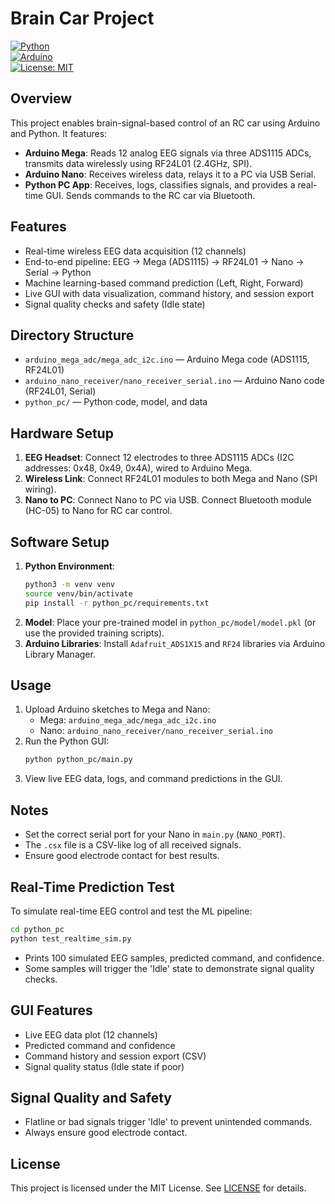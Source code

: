 # Brain Car Project

[![Python](https://img.shields.io/badge/Python-3.8%2B-blue.svg)](https://www.python.org/)  
[![Arduino](https://img.shields.io/badge/Arduino-Mega%20%7C%20Nano-green.svg)](https://www.arduino.cc/)  
[![License: MIT](https://img.shields.io/badge/License-MIT-yellow.svg)](LICENSE)

## Overview

This project enables brain-signal-based control of an RC car using Arduino and Python. It features:

- **Arduino Mega**: Reads 12 analog EEG signals via three ADS1115 ADCs, transmits data wirelessly using RF24L01 (2.4GHz, SPI).
- **Arduino Nano**: Receives wireless data, relays it to a PC via USB Serial.
- **Python PC App**: Receives, logs, classifies signals, and provides a real-time GUI. Sends commands to the RC car via Bluetooth.

## Features

- Real-time wireless EEG data acquisition (12 channels)
- End-to-end pipeline: EEG → Mega (ADS1115) → RF24L01 → Nano → Serial → Python
- Machine learning-based command prediction (Left, Right, Forward)
- Live GUI with data visualization, command history, and session export
- Signal quality checks and safety (Idle state)

## Directory Structure

- `arduino_mega_adc/mega_adc_i2c.ino` — Arduino Mega code (ADS1115, RF24L01)
- `arduino_nano_receiver/nano_receiver_serial.ino` — Arduino Nano code (RF24L01, Serial)
- `python_pc/` — Python code, model, and data

## Hardware Setup

1. **EEG Headset**: Connect 12 electrodes to three ADS1115 ADCs (I2C addresses: 0x48, 0x49, 0x4A), wired to Arduino Mega.
2. **Wireless Link**: Connect RF24L01 modules to both Mega and Nano (SPI wiring).
3. **Nano to PC**: Connect Nano to PC via USB. Connect Bluetooth module (HC-05) to Nano for RC car control.

## Software Setup

1. **Python Environment**:
   ```bash
   python3 -m venv venv
   source venv/bin/activate
   pip install -r python_pc/requirements.txt
   ```
2. **Model**: Place your pre-trained model in `python_pc/model/model.pkl` (or use the provided training scripts).
3. **Arduino Libraries**: Install `Adafruit_ADS1X15` and `RF24` libraries via Arduino Library Manager.

## Usage

1. Upload Arduino sketches to Mega and Nano:
   - Mega: `arduino_mega_adc/mega_adc_i2c.ino`
   - Nano: `arduino_nano_receiver/nano_receiver_serial.ino`
2. Run the Python GUI:
   ```bash
   python python_pc/main.py
   ```
3. View live EEG data, logs, and command predictions in the GUI.

## Notes

- Set the correct serial port for your Nano in `main.py` (`NANO_PORT`).
- The `.csx` file is a CSV-like log of all received signals.
- Ensure good electrode contact for best results.

## Real-Time Prediction Test

To simulate real-time EEG control and test the ML pipeline:

```bash
cd python_pc
python test_realtime_sim.py
```

- Prints 100 simulated EEG samples, predicted command, and confidence.
- Some samples will trigger the 'Idle' state to demonstrate signal quality checks.

## GUI Features

- Live EEG data plot (12 channels)
- Predicted command and confidence
- Command history and session export (CSV)
- Signal quality status (Idle state if poor)

## Signal Quality and Safety

- Flatline or bad signals trigger 'Idle' to prevent unintended commands.
- Always ensure good electrode contact.

## License

This project is licensed under the MIT License. See [LICENSE](LICENSE) for details.
